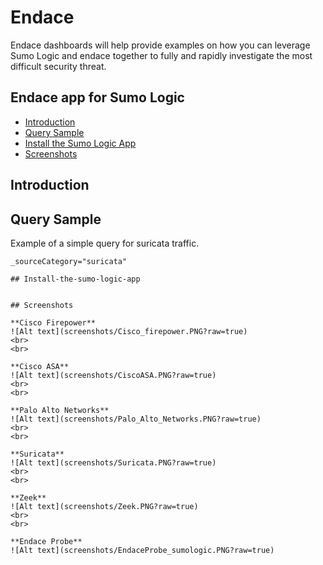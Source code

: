 # Endace

Endace dashboards will help provide examples on how you can leverage Sumo Logic and endace together to fully and rapidly investigate the most difficult security threat.

## Endace app for Sumo Logic

- [Introduction](#introduction)
- [Query Sample](#query-sample)
- [Install the Sumo Logic App](#install-the-sumo-logic-app)
- [Screenshots](#screenshots)

## Introduction

## Query Sample

Example of a simple query for suricata traffic.

```text
_sourceCategory="suricata" 

## Install-the-sumo-logic-app


## Screenshots

**Cisco Firepower**
![Alt text](screenshots/Cisco_firepower.PNG?raw=true)
<br>
<br>

**Cisco ASA**
![Alt text](screenshots/CiscoASA.PNG?raw=true)
<br>
<br>

**Palo Alto Networks**
![Alt text](screenshots/Palo_Alto_Networks.PNG?raw=true)
<br>
<br>

**Suricata**
![Alt text](screenshots/Suricata.PNG?raw=true)
<br>
<br>

**Zeek**
![Alt text](screenshots/Zeek.PNG?raw=true)
<br>
<br>

**Endace Probe**
![Alt text](screenshots/EndaceProbe_sumologic.PNG?raw=true)
